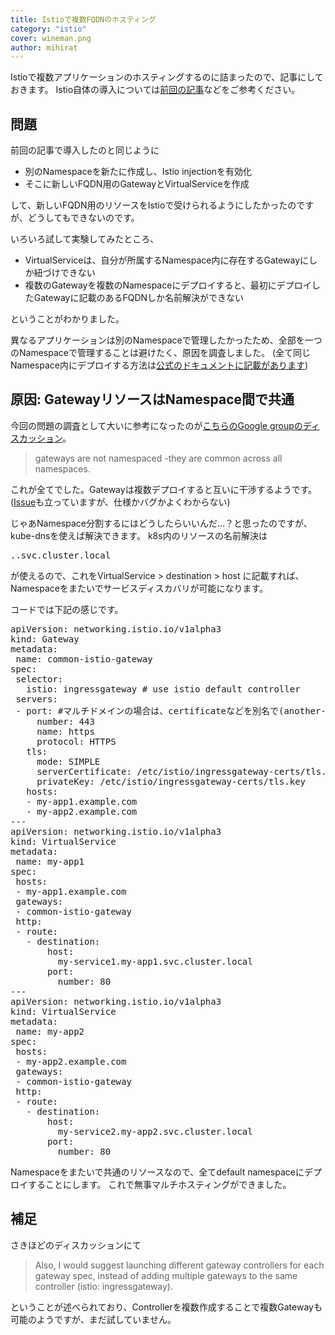 ```yaml
---
title: Istioで複数FQDNのホスティング
category: "istio"
cover: wineman.png
author: mihirat
---
```


Istioで複数アプリケーションのホスティングするのに詰まったので、記事にしておきます。
Istio自体の導入については[前回の記事](http://techeten.xyz/10305)などをご参考ください。

## 問題

前回の記事で導入したのと同じように

* 別のNamespaceを新たに作成し、Istio injectionを有効化
* そこに新しいFQDN用のGatewayとVirtualServiceを作成

して、新しいFQDN用のリソースをIstioで受けられるようにしたかったのですが、どうしてもできないのです。

いろいろ試して実験してみたところ、

* VirtualServiceは、自分が所属するNamespace内に存在するGatewayにしか紐づけできない
* 複数のGatewayを複数のNamespaceにデプロイすると、最初にデプロイしたGatewayに記載のあるFQDNしか名前解決ができない

ということがわかりました。

異なるアプリケーションは別のNamespaceで管理したかったため、全部を一つのNamespaceで管理することは避けたく、原因を調査しました。
(全て同じNamespace内にデプロイする方法は[公式のドキュメントに記載があります](https://preliminary.istio.io/docs/tasks/traffic-management/secure-ingress/#configure-a-tls-ingress-gateway-for-multiple-hosts))

## 原因: GatewayリソースはNamespace間で共通

今回の問題の調査として大いに参考になったのが[こちらのGoogle groupのディスカッション](https://groups.google.com/forum/#!topic/istio-users/QFUcc4AV4Jk)。

> gateways are not namespaced -they are common across all namespaces.

これが全てでした。Gatewayは複数デプロイすると互いに干渉するようです。
([Issue](https://github.com/istio/istio/issues/6046)も立っていますが、仕様かバグかよくわからない)

じゃあNamespace分割するにはどうしたらいいんだ…？と思ったのですが、kube-dnsを使えば解決できます。
k8s内のリソースの名前解決は

<pre class="lang:yaml decode:true "><service-name>.<cluster-namespace>.svc.cluster.local</cluster-namespace></service-name></pre>

が使えるので、これをVirtualService > destination > host に記載すれば、Namespaceをまたいでサービスディスカバリが可能になります。

コードでは下記の感じです。

<pre class="lang:yaml decode:true ">apiVersion: networking.istio.io/v1alpha3
kind: Gateway
metadata:
 name: common-istio-gateway
spec:
 selector:
   istio: ingressgateway # use istio default controller
 servers:
 - port: #マルチドメインの場合は、certificateなどを別名で(another-tls.crtなど)Secretとしてデプロイし、この項目を増やしていく
     number: 443
     name: https
     protocol: HTTPS
   tls:
     mode: SIMPLE
     serverCertificate: /etc/istio/ingressgateway-certs/tls.crt
     privateKey: /etc/istio/ingressgateway-certs/tls.key
   hosts:
   - my-app1.example.com
   - my-app2.example.com
---
apiVersion: networking.istio.io/v1alpha3
kind: VirtualService
metadata:
 name: my-app1
spec:
 hosts:
 - my-app1.example.com
 gateways:
 - common-istio-gateway
 http:
 - route:
   - destination:
       host:
         my-service1.my-app1.svc.cluster.local
       port:
         number: 80
---
apiVersion: networking.istio.io/v1alpha3
kind: VirtualService
metadata:
 name: my-app2
spec:
 hosts:
 - my-app2.example.com
 gateways:
 - common-istio-gateway
 http:
 - route:
   - destination:
       host:
         my-service2.my-app2.svc.cluster.local
       port:
         number: 80
</pre>

Namespaceをまたいで共通のリソースなので、全てdefault namespaceにデプロイすることにします。
これで無事マルチホスティングができました。

## 補足

さきほどのディスカッションにて

> Also, I would suggest launching different gateway controllers for each gateway spec, instead of adding multiple gateways to the same controller (istio: ingressgateway).

ということが述べられており、Controllerを複数作成することで複数Gatewayも可能のようですが、まだ試していません。